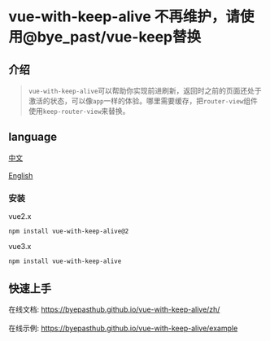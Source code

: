 # vue-with-keep-alive 不再维护，请使用@bye_past/vue-keep替换

## 介绍

>`vue-with-keep-alive`可以帮助你实现前进刷新，返回时之前的页面还处于激活的状态，可以像`app`一样的体验。哪里需要缓存，把`router-view`组件使用`keep-router-view`来替换。

## language

<a href="./README.md">中文</a></br>  
<a href="./README_en-US.md">English</a>

### 安装

vue2.x
```
npm install vue-with-keep-alive@2
```

vue3.x
```
npm install vue-with-keep-alive
```

## 快速上手

在线文档: <a href="https://byepasthub.github.io/vue-with-keep-alive/">https://byepasthub.github.io/vue-with-keep-alive/zh/</a></br>  
在线示例: <a href="https://byepasthub.github.io/vue-with-keep-alive/example">https://byepasthub.github.io/vue-with-keep-alive/example</a>

